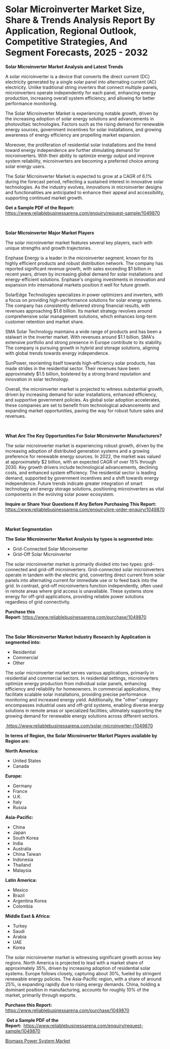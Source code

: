 <p><h1>Solar Microinverter Market Size, Share & Trends Analysis Report By Application, Regional Outlook, Competitive Strategies, And Segment Forecasts, 2025 - 2032</h1></p><p><strong>Solar Microinverter Market Analysis and Latest Trends</strong></p>
<p><p>A solar microinverter is a device that converts the direct current (DC) electricity generated by a single solar panel into alternating current (AC) electricity. Unlike traditional string inverters that connect multiple panels, microinverters operate independently for each panel, enhancing energy production, increasing overall system efficiency, and allowing for better performance monitoring.</p><p>The Solar Microinverter Market is experiencing notable growth, driven by the increasing adoption of solar energy solutions and advancements in photovoltaic technologies. Factors such as the rising demand for renewable energy sources, government incentives for solar installations, and growing awareness of energy efficiency are propelling market expansion. </p><p>Moreover, the proliferation of residential solar installations and the trend toward energy independence are further stimulating demand for microinverters. With their ability to optimize energy output and improve system reliability, microinverters are becoming a preferred choice among solar energy users.</p><p>The Solar Microinverter Market is expected to grow at a CAGR of 6.1% during the forecast period, reflecting a sustained interest in innovative solar technologies. As the industry evolves, innovations in microinverter designs and functionalities are anticipated to enhance their appeal and accessibility, supporting continued market growth.</p></p>
<p><strong>Get a Sample PDF of the Report:&nbsp;</strong> <a href="https://www.reliablebusinessarena.com/enquiry/request-sample/1049870?utm_campaign=3272&utm_medium=2&utm_source=Github&utm_content=ia&utm_term=07042025&utm_id=solar-microinverter">https://www.reliablebusinessarena.com/enquiry/request-sample/1049870</a></p>
<p>&nbsp;</p>
<p><strong>Solar Microinverter Major Market Players</strong></p>
<p><p>The solar microinverter market features several key players, each with unique strengths and growth trajectories. </p><p>Enphase Energy is a leader in the microinverter segment, known for its highly efficient products and robust distribution network. The company has reported significant revenue growth, with sales exceeding $1 billion in recent years, driven by increasing global demand for solar installations and energy-efficient solutions. Enphase's ongoing investments in innovation and expansion into international markets position it well for future growth.</p><p>SolarEdge Technologies specializes in power optimizers and inverters, with a focus on providing high-performance solutions for solar energy systems. The company has consistently delivered strong financial results, with revenues approaching $1.6 billion. Its market strategy revolves around comprehensive solar management solutions, which enhances long-term customer retention and market share.</p><p>SMA Solar Technology maintains a wide range of products and has been a stalwart in the inverter market. With revenues around $1.1 billion, SMA's extensive portfolio and strong presence in Europe contribute to its stability. The company is pursuing growth in hybrid and storage solutions, aligning with global trends towards energy independence.</p><p>SunPower, reorienting itself towards high-efficiency solar products, has made strides in the residential sector. Their revenues have been approximately $1.5 billion, bolstered by a strong brand reputation and innovation in solar technology.</p><p>Overall, the microinverter market is projected to witness substantial growth, driven by increasing demand for solar installations, enhanced efficiency, and supportive government policies. As global solar adoption accelerates, these companies are set to benefit from technological advancements and expanding market opportunities, paving the way for robust future sales and revenues.</p></p>
<p>&nbsp;</p>
<p><strong>What Are The Key Opportunities For Solar Microinverter Manufacturers?</strong></p>
<p><p>The solar microinverter market is experiencing robust growth, driven by the increasing adoption of distributed generation systems and a growing preference for renewable energy sources. In 2022, the market was valued at approximately $2 billion, with an expected CAGR of over 15% through 2030. Key growth drivers include technological advancements, declining costs, and enhanced system efficiency. The residential sector is leading demand, supported by government incentives and a shift towards energy independence. Future trends indicate greater integration of smart technology and energy storage solutions, positioning microinverters as vital components in the evolving solar power ecosystem.</p></p>
<p><strong>Inquire or Share Your Questions If Any Before Purchasing This Report:</strong> <a href="https://www.reliablebusinessarena.com/enquiry/pre-order-enquiry/1049870?utm_campaign=3272&utm_medium=2&utm_source=Github&utm_content=ia&utm_term=07042025&utm_id=solar-microinverter">https://www.reliablebusinessarena.com/enquiry/pre-order-enquiry/1049870</a></p>
<p>&nbsp;</p>
<p><strong>Market Segmentation</strong></p>
<p><strong>The Solar Microinverter Market Analysis by types is segmented into:</strong></p>
<p><ul><li>Grid-Connected Solar Microinverter</li><li>Grid-Off Solar Microinverter</li></ul></p>
<p><p>The solar microinverter market is primarily divided into two types: grid-connected and grid-off microinverters. Grid-connected solar microinverters operate in tandem with the electric grid, converting direct current from solar panels into alternating current for immediate use or to feed back into the grid. In contrast, grid-off microinverters function independently, often used in remote areas where grid access is unavailable. These systems store energy for off-grid applications, providing reliable power solutions regardless of grid connectivity.</p></p>
<p><strong>Purchase this Report:&nbsp;</strong><a href="https://www.reliablebusinessarena.com/purchase/1049870?utm_campaign=3272&utm_medium=2&utm_source=Github&utm_content=ia&utm_term=07042025&utm_id=solar-microinverter">https://www.reliablebusinessarena.com/purchase/1049870</a></p>
<p>&nbsp;</p>
<p><strong>The Solar Microinverter Market Industry Research by Application is segmented into:</strong></p>
<p><ul><li>Residential</li><li>Commercial</li><li>Other</li></ul></p>
<p><p>The solar microinverter market serves various applications, primarily in residential and commercial sectors. In residential settings, microinverters optimize energy production from individual solar panels, enhancing efficiency and reliability for homeowners. In commercial applications, they facilitate scalable solar installations, providing precise performance monitoring and increased energy yield. Additionally, the "other" category encompasses industrial uses and off-grid systems, enabling diverse energy solutions in remote areas or specialized facilities, ultimately supporting the growing demand for renewable energy solutions across different sectors.</p></p>
<p><a href="https://www.reliablebusinessarena.com/solar-microinverter-r1049870?utm_campaign=3272&utm_medium=2&utm_source=Github&utm_content=ia&utm_term=07042025&utm_id=solar-microinverter">&nbsp;https://www.reliablebusinessarena.com/solar-microinverter-r1049870</a></p>
<p><strong>In terms of Region, the Solar Microinverter Market Players available by Region are:</strong></p>
<p>
    <p> <strong> North America: </strong>
        <ul>
            <li>United States</li>
            <li>Canada</li>
        </ul>
        </p> 
    <p> <strong> Europe: </strong>
        <ul>
            <li>Germany</li>
            <li>France</li>
            <li>U.K.</li>
            <li>Italy</li>
            <li>Russia</li>
        </ul>
        </p> 
    <p> <strong> Asia-Pacific: </strong>
        <ul>
            <li>China</li>
            <li>Japan</li>
            <li>South Korea</li>
            <li>India</li>
            <li>Australia</li>
            <li>China Taiwan</li>
            <li>Indonesia</li>
            <li>Thailand</li>
            <li>Malaysia</li>
        </ul>
        </p> 
    <p> <strong> Latin America: </strong>
        <ul>
            <li>Mexico</li>
            <li>Brazil</li>
            <li>Argentina Korea</li>
            <li>Colombia</li>
        </ul>
        </p> 
    <p> <strong> Middle East & Africa: </strong>
        <ul>
            <li>Turkey</li>
            <li>Saudi</li>
            <li>Arabia</li>
            <li>UAE</li>
            <li>Korea</li>
        </ul>
    </p>
    </p>
<p><p>The solar microinverter market is witnessing significant growth across key regions. North America is projected to lead with a market share of approximately 35%, driven by increasing adoption of residential solar systems. Europe follows closely, capturing about 30%, fueled by stringent renewable energy policies. The Asia-Pacific region, with a share of around 25%, is expanding rapidly due to rising energy demands. China, holding a dominant position in manufacturing, accounts for roughly 10% of the market, primarily through exports.</p></p>
<p><strong>Purchase this Report: </strong><a href="https://www.reliablebusinessarena.com/purchase/1049870?utm_campaign=3272&utm_medium=2&utm_source=Github&utm_content=ia&utm_term=07042025&utm_id=solar-microinverter">https://www.reliablebusinessarena.com/purchase/1049870</a></p>
<p>&nbsp;<strong>Get a Sample PDF of the Report:&nbsp;&nbsp;</strong><a href="https://www.reliablebusinessarena.com/enquiry/request-sample/1049870?utm_campaign=3272&utm_medium=2&utm_source=Github&utm_content=ia&utm_term=07042025&utm_id=solar-microinverter">https://www.reliablebusinessarena.com/enquiry/request-sample/1049870</a></p>
<p><strong></strong></p>
<p><p><a href="https://github.com/huelarnzeba29/Market-Research-Report-List-1/blob/main/biomass-power-system-market.md?utm_campaign=3272&utm_medium=2&utm_source=Github&utm_content=ia&utm_term=07042025&utm_id=solar-microinverter">Biomass Power System Market</a></p></p>